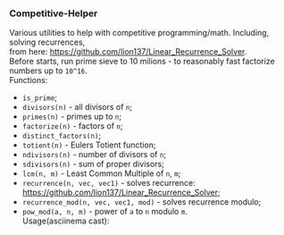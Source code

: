 ### Competitive-Helper
Various utilities to help with competitive programming/math. Including, solving recurrences,    
from here: https://github.com/lion137/Linear_Recurrence_Solver.      
Before starts, run prime sieve to 10 milions - to reasonably fast factorize numbers up to ```10^16```.            
Functions:
- ```is_prime```;    
- ```divisors(n)``` - all divisors of ```n```;    
-  ```primes(n)``` - primes up to ```n```;    
- ```factorize(n)``` - factors of ```n```;     
- ```distinct_factors(n)```;     
- ```totient(n)``` - Eulers Totient function;     
- ```ndivisors(n)``` - number of divisors of ```n```;     
- ```sdivisors(n)``` - sum of proper divisors;    
- ```lcm(n, m)``` - Least Common Multiple of ```n```, ```m```;     
- ```recurrence(n, vec, vec1)``` - solves recurrence: https://github.com/lion137/Linear_Recurrence_Solver;     
- ```recurrence_mod(n, vec, vec1, mod)``` - solves recurrence modulo;     
- ```pow_mod(a, n, m)``` - power of ```a``` to ```n``` modulo ```m```.     
Usage(asciinema cast):      



